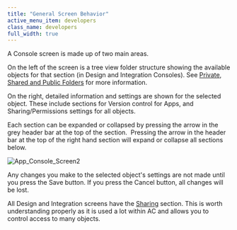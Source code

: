 ```yaml
---
title: "General Screen Behavior"
active_menu_item: developers
class_name: developers
full_width: true
---
```



A Console screen is made up of two main areas.

On the left of the screen is a tree view folder structure showing the available objects for that section (in Design and Integration Consoles). See [Private, Shared and Public Folders](private-shared-and-public-fol) for more information.

On the right, detailed information and settings are shown for the selected object. These include sections for Version control for Apps, and Sharing/Permissions settings for all objects.

Each section can be expanded or collapsed by pressing the arrow in the grey header bar at the top of the section.  Pressing the arrow in the header bar at the top of the right hand section will expand or collapse all sections below.

![App\_Console\_Screen2](/img/docs/app_console_screen2.zoom48.png)

Any changes you make to the selected object's settings are not made until you press the Save button. If you press the Cancel button, all changes will be lost.

All Design and Integration screens have the [Sharing](sharing) section. This is worth understanding properly as it is used a lot within AC and allows you to control access to many objects.

